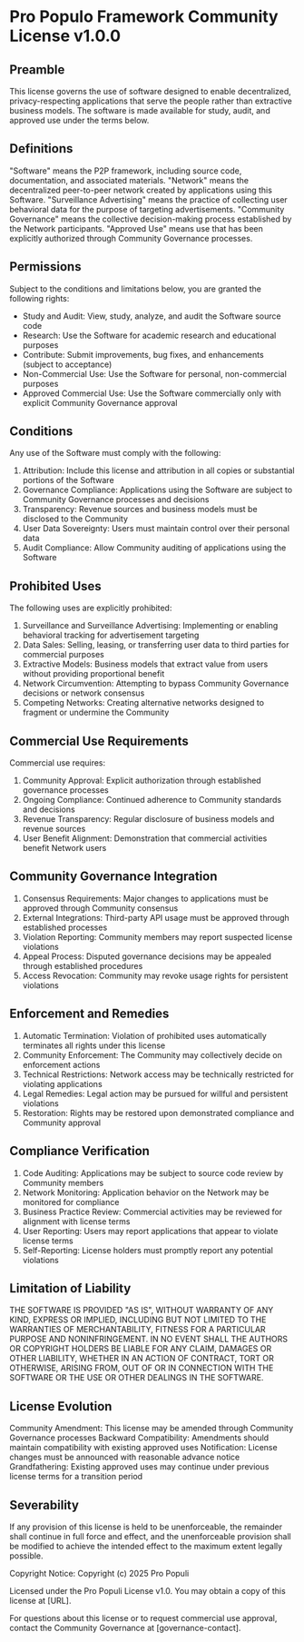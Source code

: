 # Pro Populo Framework Community License v1.0.0

## Preamble

This license governs the use of software designed to enable decentralized, privacy-respecting applications that serve the people rather than extractive business models. The software is made available for study, audit, and approved use under the terms below.

## Definitions

"Software" means the P2P framework, including source code, documentation, and associated materials.
"Network" means the decentralized peer-to-peer network created by applications using this Software.
"Surveillance Advertising" means the practice of collecting user behavioral data for the purpose of targeting advertisements.
"Community Governance" means the collective decision-making process established by the Network participants.
"Approved Use" means use that has been explicitly authorized through Community Governance processes.

## Permissions

Subject to the conditions and limitations below, you are granted the following rights:

- Study and Audit: View, study, analyze, and audit the Software source code
- Research: Use the Software for academic research and educational purposes
- Contribute: Submit improvements, bug fixes, and enhancements (subject to acceptance)
- Non-Commercial Use: Use the Software for personal, non-commercial purposes
- Approved Commercial Use: Use the Software commercially only with explicit Community Governance approval

## Conditions

Any use of the Software must comply with the following:

1. Attribution: Include this license and attribution in all copies or substantial portions of the Software
2. Governance Compliance: Applications using the Software are subject to Community Governance processes and decisions
3. Transparency: Revenue sources and business models must be disclosed to the Community
4. User Data Sovereignty: Users must maintain control over their personal data
5. Audit Compliance: Allow Community auditing of applications using the Software

## Prohibited Uses

The following uses are explicitly prohibited:

1. Surveillance and Surveillance Advertising: Implementing or enabling behavioral tracking for advertisement targeting
2. Data Sales: Selling, leasing, or transferring user data to third parties for commercial purposes
3. Extractive Models: Business models that extract value from users without providing proportional benefit
4. Network Circumvention: Attempting to bypass Community Governance decisions or network consensus
5. Competing Networks: Creating alternative networks designed to fragment or undermine the Community

## Commercial Use Requirements

Commercial use requires:

1. Community Approval: Explicit authorization through established governance processes
2. Ongoing Compliance: Continued adherence to Community standards and decisions
3. Revenue Transparency: Regular disclosure of business models and revenue sources
4. User Benefit Alignment: Demonstration that commercial activities benefit Network users

## Community Governance Integration

1. Consensus Requirements: Major changes to applications must be approved through Community consensus
2. External Integrations: Third-party API usage must be approved through established processes
3. Violation Reporting: Community members may report suspected license violations
4. Appeal Process: Disputed governance decisions may be appealed through established procedures
5. Access Revocation: Community may revoke usage rights for persistent violations

## Enforcement and Remedies

1. Automatic Termination: Violation of prohibited uses automatically terminates all rights under this license
2. Community Enforcement: The Community may collectively decide on enforcement actions
3. Technical Restrictions: Network access may be technically restricted for violating applications
4. Legal Remedies: Legal action may be pursued for willful and persistent violations
5. Restoration: Rights may be restored upon demonstrated compliance and Community approval

## Compliance Verification

1. Code Auditing: Applications may be subject to source code review by Community members
2. Network Monitoring: Application behavior on the Network may be monitored for compliance
3. Business Practice Review: Commercial activities may be reviewed for alignment with license terms
4. User Reporting: Users may report applications that appear to violate license terms
5. Self-Reporting: License holders must promptly report any potential violations

## Limitation of Liability

THE SOFTWARE IS PROVIDED "AS IS", WITHOUT WARRANTY OF ANY KIND, EXPRESS OR IMPLIED, INCLUDING BUT NOT LIMITED TO THE WARRANTIES OF MERCHANTABILITY, FITNESS FOR A PARTICULAR PURPOSE AND NONINFRINGEMENT. IN NO EVENT SHALL THE AUTHORS OR COPYRIGHT HOLDERS BE LIABLE FOR ANY CLAIM, DAMAGES OR OTHER LIABILITY, WHETHER IN AN ACTION OF CONTRACT, TORT OR OTHERWISE, ARISING FROM, OUT OF OR IN CONNECTION WITH THE SOFTWARE OR THE USE OR OTHER DEALINGS IN THE SOFTWARE.

## License Evolution

Community Amendment: This license may be amended through Community Governance processes
Backward Compatibility: Amendments should maintain compatibility with existing approved uses
Notification: License changes must be announced with reasonable advance notice
Grandfathering: Existing approved uses may continue under previous license terms for a transition period

## Severability

If any provision of this license is held to be unenforceable, the remainder shall continue in full force and effect, and the unenforceable provision shall be modified to achieve the intended effect to the maximum extent legally possible.

Copyright Notice: Copyright (c) 2025 Pro Populi

Licensed under the Pro Populi License v1.0. You may obtain a copy of this license at [URL].

For questions about this license or to request commercial use approval, contact the Community Governance at [governance-contact].
